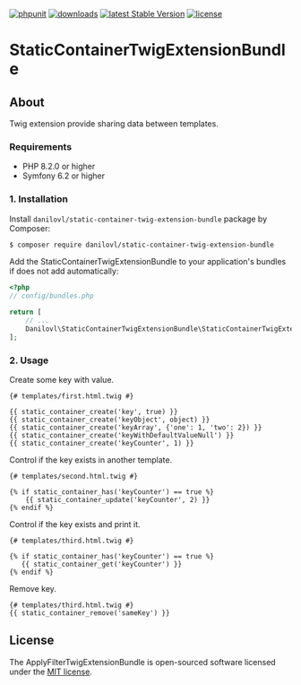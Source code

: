 [![phpunit](https://github.com/danilovl/static-container-twig-extension-bundle/actions/workflows/phpunit.yml/badge.svg)](https://github.com/danilovl/static-container-twig-extension-bundle/actions/workflows/phpunit.yml)
[![downloads](https://img.shields.io/packagist/dt/danilovl/static-container-twig-extension-bundle)](https://packagist.org/packages/danilovl/static-container-twig-extension-bundle)
[![latest Stable Version](https://img.shields.io/packagist/v/danilovl/static-container-twig-extension-bundle)](https://packagist.org/packages/danilovl/static-container-twig-extension-bundle)
[![license](https://img.shields.io/packagist/l/danilovl/static-container-twig-extension-bundle)](https://packagist.org/packages/danilovl/static-container-twig-extension-bundle)

# StaticContainerTwigExtensionBundle #

## About ##

Twig extension provide sharing data between templates.

### Requirements 

  * PHP 8.2.0 or higher
  * Symfony 6.2 or higher

### 1. Installation

Install `danilovl/static-container-twig-extension-bundle` package by Composer:
 
``` bash
$ composer require danilovl/static-container-twig-extension-bundle
```
 
Add the StaticContainerTwigExtensionBundle to your application's bundles if does not add automatically:

``` php
<?php
// config/bundles.php

return [
    // ...
    Danilovl\StaticContainerTwigExtensionBundle\StaticContainerTwigExtensionBundle::class => ['all' => true]
];
```

### 2. Usage

Create some key with value.

```twig
{# templates/first.html.twig #}

{{ static_container_create('key', true) }}
{{ static_container_create('keyObject', object) }}
{{ static_container_create('keyArray', {'one': 1, 'two': 2}) }}
{{ static_container_create('keyWithDefaultValueNull') }}
{{ static_container_create('keyCounter', 1) }}
```

Control if the key exists in another template.

```twig
{# templates/second.html.twig #}

{% if static_container_has('keyCounter') == true %}
    {{ static_container_update('keyCounter', 2) }}
{% endif %}
```
 
Control if the key exists and print it.
 
```twig
{# templates/third.html.twig #}

{% if static_container_has('keyCounter') == true %}
   {{ static_container_get('keyCounter') }}
{% endif %}
```
  
Remove key.
 
```twig
{# templates/third.html.twig #}
{{ static_container_remove('sameKey') }}
```

## License

The ApplyFilterTwigExtensionBundle is open-sourced software licensed under the [MIT license](https://opensource.org/licenses/MIT).
